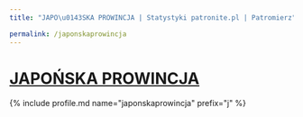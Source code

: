 ```yaml
---
title: "JAPO\u0143SKA PROWINCJA | Statystyki patronite.pl | Patromierz"

permalink: /japonskaprowincja
---
```


# [JAPOŃSKA PROWINCJA](https://patronite.pl/japonskaprowincja)

{% include profile.md name="japonskaprowincja" prefix="j" %}
